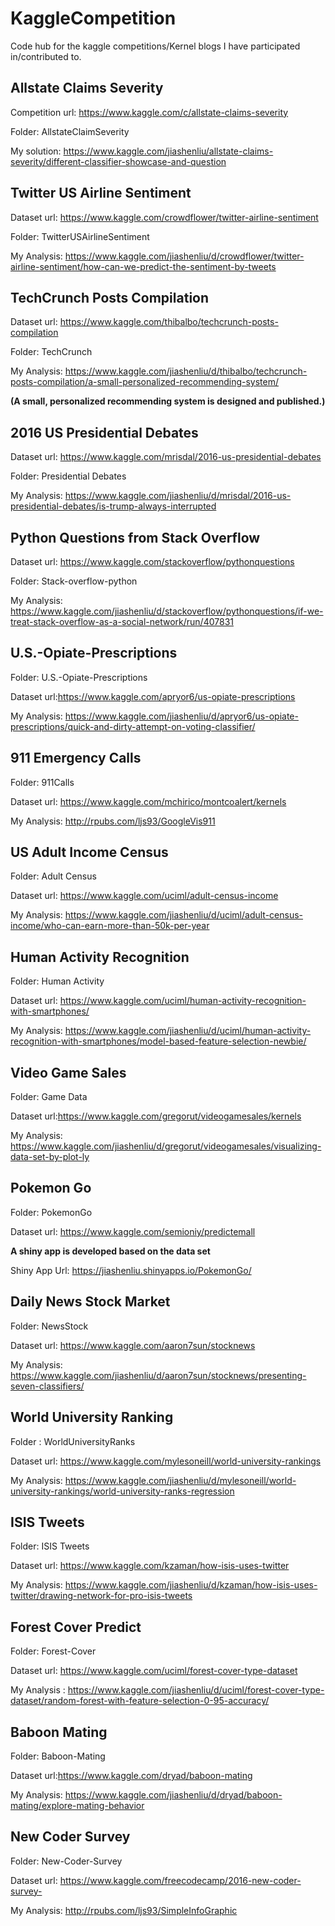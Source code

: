 # KaggleCompetition
Code hub for the kaggle competitions/Kernel blogs I have participated in/contributed to.

## Allstate Claims Severity

Competition url: https://www.kaggle.com/c/allstate-claims-severity

Folder: AllstateClaimSeverity

My solution: https://www.kaggle.com/jiashenliu/allstate-claims-severity/different-classifier-showcase-and-question

## Twitter US Airline Sentiment

Dataset url: https://www.kaggle.com/crowdflower/twitter-airline-sentiment

Folder: TwitterUSAirlineSentiment

My Analysis: https://www.kaggle.com/jiashenliu/d/crowdflower/twitter-airline-sentiment/how-can-we-predict-the-sentiment-by-tweets

## TechCrunch Posts Compilation

Dataset url: https://www.kaggle.com/thibalbo/techcrunch-posts-compilation

Folder: TechCrunch

My Analysis: https://www.kaggle.com/jiashenliu/d/thibalbo/techcrunch-posts-compilation/a-small-personalized-recommending-system/

**(A small, personalized recommending system is designed and published.)**

## 2016 US Presidential Debates

Dataset url: https://www.kaggle.com/mrisdal/2016-us-presidential-debates

Folder: Presidential Debates

My Analysis: https://www.kaggle.com/jiashenliu/d/mrisdal/2016-us-presidential-debates/is-trump-always-interrupted

## Python Questions from Stack Overflow

Dataset url: https://www.kaggle.com/stackoverflow/pythonquestions

Folder: Stack-overflow-python

My Analysis: https://www.kaggle.com/jiashenliu/d/stackoverflow/pythonquestions/if-we-treat-stack-overflow-as-a-social-network/run/407831

## U.S.-Opiate-Prescriptions

Folder: U.S.-Opiate-Prescriptions

Dataset url:https://www.kaggle.com/apryor6/us-opiate-prescriptions

My Analysis: https://www.kaggle.com/jiashenliu/d/apryor6/us-opiate-prescriptions/quick-and-dirty-attempt-on-voting-classifier/

## 911 Emergency Calls

Folder: 911Calls

Dataset url: https://www.kaggle.com/mchirico/montcoalert/kernels

My Analysis: http://rpubs.com/ljs93/GoogleVis911

## US Adult Income Census

Folder: Adult Census

Dataset url: https://www.kaggle.com/uciml/adult-census-income

My Analysis: https://www.kaggle.com/jiashenliu/d/uciml/adult-census-income/who-can-earn-more-than-50k-per-year

## Human Activity Recognition

Folder: Human Activity

Dataset url: https://www.kaggle.com/uciml/human-activity-recognition-with-smartphones/

My Analysis: https://www.kaggle.com/jiashenliu/d/uciml/human-activity-recognition-with-smartphones/model-based-feature-selection-newbie/

## Video Game Sales

Folder: Game Data

Dataset url:https://www.kaggle.com/gregorut/videogamesales/kernels

My Analysis: https://www.kaggle.com/jiashenliu/d/gregorut/videogamesales/visualizing-data-set-by-plot-ly

## Pokemon Go

Folder: PokemonGo

Dataset url: https://www.kaggle.com/semioniy/predictemall

**A shiny app is developed based on the data set**

Shiny App Url: https://jiashenliu.shinyapps.io/PokemonGo/

## Daily News Stock Market

Folder: NewsStock

Dataset url: https://www.kaggle.com/aaron7sun/stocknews

My Analysis: https://www.kaggle.com/jiashenliu/d/aaron7sun/stocknews/presenting-seven-classifiers/

## World University Ranking

Folder : WorldUniversityRanks

Dataset url: https://www.kaggle.com/mylesoneill/world-university-rankings

My Analysis: https://www.kaggle.com/jiashenliu/d/mylesoneill/world-university-rankings/world-university-ranks-regression

## ISIS Tweets

Folder: ISIS Tweets

Dataset url: https://www.kaggle.com/kzaman/how-isis-uses-twitter

My Analysis: https://www.kaggle.com/jiashenliu/d/kzaman/how-isis-uses-twitter/drawing-network-for-pro-isis-tweets

## Forest Cover Predict

Folder: Forest-Cover

Dataset url: https://www.kaggle.com/uciml/forest-cover-type-dataset

My Analysis : https://www.kaggle.com/jiashenliu/d/uciml/forest-cover-type-dataset/random-forest-with-feature-selection-0-95-accuracy/

## Baboon Mating

Folder: Baboon-Mating

Dataset url:https://www.kaggle.com/dryad/baboon-mating

My Analysis: https://www.kaggle.com/jiashenliu/d/dryad/baboon-mating/explore-mating-behavior

## New Coder Survey

Folder: New-Coder-Survey

Dataset url: https://www.kaggle.com/freecodecamp/2016-new-coder-survey-

My Analysis: http://rpubs.com/ljs93/SimpleInfoGraphic
